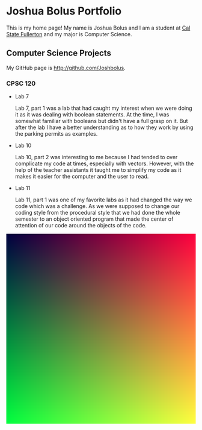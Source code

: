 # Joshua Bolus Portfolio

This is my home page! My name is Joshua Bolus and I am a student at [Cal State Fullerton](http://www.fullerton.edu/) and my major is Computer Science.

## Computer Science Projects

My GitHub page is http://github.com/Joshbolus.

### CPSC 120

* Lab 7

    Lab 7, part 1 was a lab that had caught my interest when we were doing it as it was dealing with boolean statements. At the time, I was somewhat familiar with booleans but didn't have a full grasp on it. But after the lab I have a better understanding as to how they work by using the parking permits as examples.

* Lab 10

    Lab 10, part 2 was interesting to me because I had tended to over complicate my code at times, especially with vectors. However, with the help of the teacher assistants it taught me to simplify my code as it makes it easier for the computer and the user to read.

* Lab 11

    Lab 11, part 1 was one of my favorite labs as it had changed the way we code which was a challenge. As we were supposed to change our coding style from the procedural style that we had done the whole semester to an object oriented program that made the center of attention of our code around the objects of the code.


![The gradient image from Lab 10](images/gradient.png)
